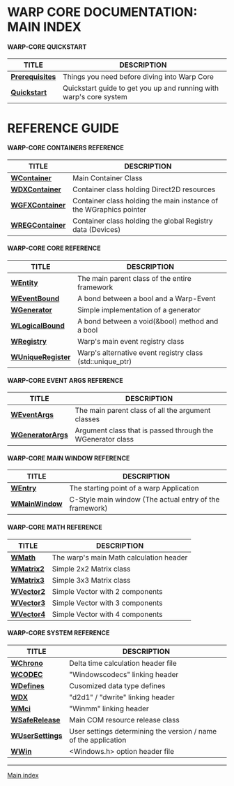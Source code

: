 # WARP CORE DOCUMENTATION: MAIN INDEX
#### WARP-CORE QUICKSTART
| TITLE 				  | DESCRIPTION 																|
|-------------------------|-----------------------------------------------------------------------------|
| [**Prerequisites**](CORE-PREREQ.md)   | Things you need before diving into Warp Core								|
| [**Quickstart**](CORE-QS.md) 	  | Quickstart guide to get you up and running with warp's core system 	|

# REFERENCE GUIDE


#### WARP-CORE CONTAINERS REFERENCE

|TITLE  			 |DESCRIPTION										|
|--------------------|--------------------------------------------------|
|[**WContainer**](CORE-CONTAINER.md)| Main Container Class|
|[**WDXContainer**](CORE-DXCONTAINER.md)| Container class holding Direct2D resources|
|[**WGFXContainer**](CORE-GFXCONTAINER.md) | Container class holding the main instance of the WGraphics pointer|
|[**WREGContainer**](CORE-REGCONTAINER.md) | Container class holding the global Registry data (Devices) |

#### WARP-CORE CORE REFERENCE

| TITLE 				  | DESCRIPTION 																|
|-------------------------|-----------------------------------------------------------------------------|
| [**WEntity**](CORE-ENTITY.md)   | The main parent class of the entire framework								|
| [**WEventBound**](CORE-EVENTBOUND.md) | A bond between a bool and a Warp-Event 	|
| [**WGenerator**](CORE-WGENERATOR.md) | Simple implementation of a generator 	|
| [**WLogicalBound**](CORE-WLOGICALBOUND.md) | A bond between a void(&bool) method and a bool 	|
| [**WRegistry**](CORE-WREGISTRY.md) | Warp's main event registry class 	|
| [**WUniqueRegister**](CORE-WUNIQUEREGISTRY.md) | Warp's alternative event registry class (std::unique_ptr) 	|


#### WARP-CORE EVENT ARGS REFERENCE

| TITLE 				  | DESCRIPTION 																|
|-------------------------|-----------------------------------------------------------------------------|
| [**WEventArgs**](CORE-WEVENTARGS.md)   | The main parent class of all the argument classes								|
| [**WGeneratorArgs**](CORE-WGENERATORARGS.md) | Argument class that is passed through the WGenerator class 	|

#### WARP-CORE MAIN WINDOW REFERENCE

| TITLE 				  | DESCRIPTION 																|
|-------------------------|-----------------------------------------------------------------------------|
| [**WEntry**](CORE-WENTRY.md)   | The starting point of a warp Application|
| [**WMainWindow**](CORE-WMAINWINDOW.md) | C-Style main window (The actual entry of the framework) 	|

#### WARP-CORE MATH REFERENCE

| TITLE 				  | DESCRIPTION 																|
|-------------------------|-----------------------------------------------------------------------------|
| [**WMath**](CORE-WMATH.md)   | The warp's main Math calculation header|
| [**WMatrix2**](CORE-MAT2.md)   | Simple 2x2 Matrix class|
| [**WMatrix3**](CORE-MAT3.md)   | Simple 3x3 Matrix class|
| [**WVector2**](CORE-WVEC2.md)   | Simple Vector with 2 components|
| [**WVector3**](CORE-WVEC3.md)   | Simple Vector with 3 components|
| [**WVector4**](CORE-WVEC4.md)   | Simple Vector with 4 components|

#### WARP-CORE SYSTEM REFERENCE

| TITLE 				  | DESCRIPTION 																|
|-------------------------|-----------------------------------------------------------------------------|
| [**WChrono**](CORE-WCHRONO.md)   | Delta time calculation header file |
| [**WCODEC**](CORE-WCODEC.md)   | "Windowscodecs" linking header|
| [**WDefines**](CORE-WDEFINES.md)   | Cusomized data type defines |
| [**WDX**](CORE-WDX.md)   | "d2d1" / "dwrite" linking header|
| [**WMci**](CORE-WMCI.md)   | "Winmm" linking header|
| [**WSafeRelease**](CORE-WSAFERELEASE.md)   | Main COM resource release class|
| [**WUserSettings**](CORE-WUSERSETTINGS.md)   | User settings determining the version / name of the application|
| [**WWin**](CORE-WWIN.md)   | <Windows.h> option header file |

---
[Main index](INDEX.md)
